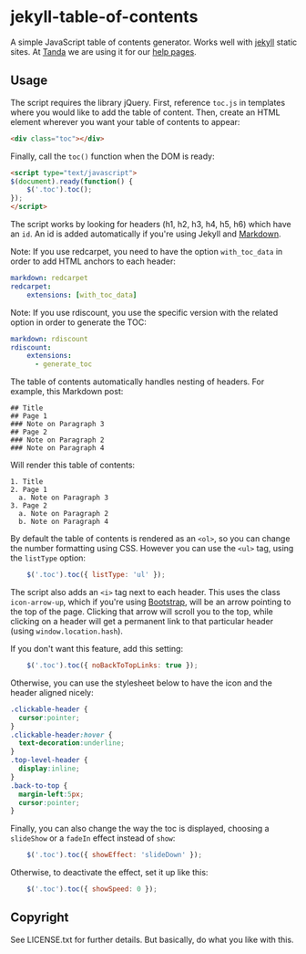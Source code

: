 # jekyll-table-of-contents

A simple JavaScript table of contents generator. Works well with [jekyll](https://github.com/mojombo/jekyll) static sites. At [Tanda](https://www.tanda.co) we are using it for our [help pages](https://github.com/ghiculescu/payaus-docs).

## Usage

The script requires the library jQuery. First, reference `toc.js` in templates where you would like to add the table of content.
Then, create an HTML element wherever you want your table of contents to appear:

```html
<div class="toc"></div>
```

Finally, call the `toc()` function when the DOM is ready:

```html
<script type="text/javascript">
$(document).ready(function() {
    $('.toc').toc();
});
</script>
```

The script works by looking for headers (h1, h2, h3, h4, h5, h6) which have an `id`.
An id is added automatically if you're using Jekyll and [Markdown](http://daringfireball.net/projects/markdown/syntax#header).

Note: If you use redcarpet, you need to have the option `with_toc_data` in order to add HTML anchors to each header:

```yaml
markdown: redcarpet
redcarpet:
    extensions: [with_toc_data]
```

Note: If you use rdiscount, you use the specific version with the related option in order to generate the TOC:
```yaml
markdown: rdiscount
rdiscount:
    extensions:
      - generate_toc
```

The table of contents automatically handles nesting of headers. For example, this Markdown post:

    ## Title
    ## Page 1
    ### Note on Paragraph 3
    ## Page 2
    ### Note on Paragraph 2
    ### Note on Paragraph 4

Will render this table of contents:

    1. Title
    2. Page 1
      a. Note on Paragraph 3
    3. Page 2
      a. Note on Paragraph 2
      b. Note on Paragraph 4

By default the table of contents is rendered as an `<ol>`, so you can change the number formatting using CSS.
However you can use the `<ul>` tag, using the `listType` option:

```javascript
    $('.toc').toc({ listType: 'ul' });
```

The script also adds an `<i>` tag next to each header. This uses the class `icon-arrow-up`, which if you're using [Bootstrap](http://twitter.github.io/bootstrap/), will be an arrow pointing to the top of the page.
Clicking that arrow will scroll you to the top, while clicking on a header will get a permanent link to that particular header (using `window.location.hash`).

If you don't want this feature, add this setting:

```javascript
    $('.toc').toc({ noBackToTopLinks: true });
```

Otherwise, you can use the stylesheet below to have the icon and the header aligned nicely:

```css
.clickable-header {
  cursor:pointer;
}
.clickable-header:hover {
  text-decoration:underline;
}
.top-level-header {
  display:inline;
}
.back-to-top {
  margin-left:5px;
  cursor:pointer;
}
```

Finally, you can also change the way the toc is displayed, choosing a `slideShow` or a `fadeIn` effect instead of `show`:

```javascript
    $('.toc').toc({ showEffect: 'slideDown' });
```

Otherwise, to deactivate the effect, set it up like this:

```javascript
    $('.toc').toc({ showSpeed: 0 });
```

## Copyright

See LICENSE.txt for further details. But basically, do what you like with this.
